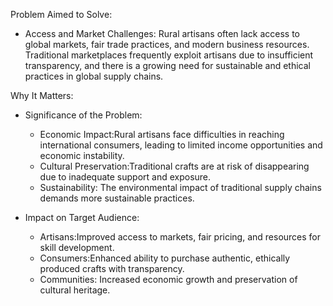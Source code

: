 Problem Aimed to Solve:
- Access and Market Challenges: Rural artisans often lack access to global markets, fair trade practices, and modern business resources. Traditional marketplaces frequently exploit artisans due to insufficient transparency, and there is a growing need for sustainable and ethical practices in global supply chains.

Why It Matters:
- Significance of the Problem:
  - Economic Impact:Rural artisans face difficulties in reaching international consumers, leading to limited income opportunities and economic instability.
  - Cultural Preservation:Traditional crafts are at risk of disappearing due to inadequate support and exposure.
  - Sustainability: The environmental impact of traditional supply chains demands more sustainable practices.

- Impact on Target Audience:
  - Artisans:Improved access to markets, fair pricing, and resources for skill development.
  - Consumers:Enhanced ability to purchase authentic, ethically produced crafts with transparency.
  - Communities: Increased economic growth and preservation of cultural heritage.



